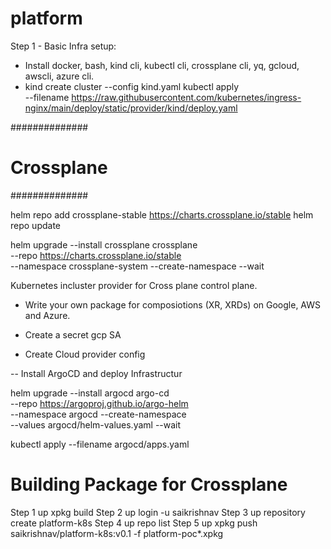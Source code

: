 # platform

Step 1 -
Basic Infra setup:
- Install docker, bash, kind cli, kubectl cli, crossplane cli, yq, gcloud, awscli, azure cli.
- kind create cluster --config kind.yaml
kubectl apply \
    --filename https://raw.githubusercontent.com/kubernetes/ingress-nginx/main/deploy/static/provider/kind/deploy.yaml

##############
# Crossplane #
##############

helm repo add crossplane-stable https://charts.crossplane.io/stable
helm repo update

helm upgrade --install crossplane crossplane \
    --repo https://charts.crossplane.io/stable \
    --namespace crossplane-system --create-namespace --wait

Kubernetes incluster provider for Cross plane control plane. 

- Write your own package for composiotions (XR, XRDs) on Google, AWS and Azure.

- Create a secret gcp SA 
- Create Cloud provider config


-- Install ArgoCD and deploy Infrastructur

helm upgrade --install argocd argo-cd \
    --repo https://argoproj.github.io/argo-helm \
    --namespace argocd --create-namespace \
    --values argocd/helm-values.yaml --wait

kubectl apply --filename argocd/apps.yaml


# Building Package for Crossplane
Step 1 up xpkg build
Step 2 up login -u saikrishnav 
Step 3 up repository create platform-k8s
Step 4 up repo list
Step 5 up xpkg push saikrishnav/platform-k8s:v0.1 -f platform-poc*.xpkg
